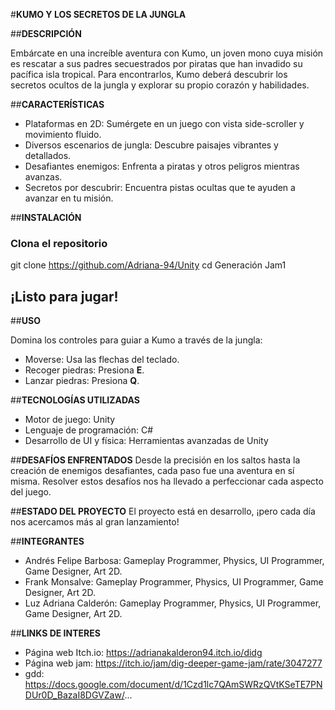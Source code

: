 #**KUMO Y LOS SECRETOS DE LA JUNGLA**

##**DESCRIPCIÓN**

Embárcate en una increíble aventura con Kumo, un joven mono cuya misión es rescatar a sus padres secuestrados por piratas que han invadido su pacífica isla tropical. Para encontrarlos, Kumo deberá descubrir los secretos ocultos de la jungla y explorar su propio corazón y habilidades.

##**CARACTERÍSTICAS**

- Plataformas en 2D: Sumérgete en un juego con vista side-scroller y movimiento fluido.
- Diversos escenarios de jungla: Descubre paisajes vibrantes y detallados.
- Desafiantes enemigos: Enfrenta a piratas y otros peligros mientras avanzas.
- Secretos por descubrir: Encuentra pistas ocultas que te ayuden a avanzar en tu misión.

##**INSTALACIÓN**

### Clona el repositorio
git clone https://github.com/Adriana-94/Unity
cd Generación Jam1
## ¡Listo para jugar!


##**USO**

Domina los controles para guiar a Kumo a través de la jungla:
- Moverse: Usa las flechas del teclado.
- Recoger piedras: Presiona **E**.
- Lanzar piedras: Presiona **Q**.


##**TECNOLOGÍAS UTILIZADAS**

- Motor de juego: Unity
- Lenguaje de programación: C#
- Desarrollo de UI y física: Herramientas avanzadas de Unity

##**DESAFÍOS ENFRENTADOS**
Desde la precisión en los saltos hasta la creación de enemigos desafiantes, cada paso fue una aventura en sí misma. Resolver estos desafíos nos ha llevado a perfeccionar cada aspecto del juego.

##**ESTADO DEL PROYECTO**
El proyecto está en desarrollo, ¡pero cada día nos acercamos más al gran lanzamiento!

##**INTEGRANTES**

- Andrés Felipe Barbosa: Gameplay Programmer, Physics, UI Programmer, Game Designer, Art 2D.
- Frank Monsalve: Gameplay Programmer, Physics, UI Programmer, Game Designer, Art 2D.
- Luz Adriana Calderón: Gameplay Programmer, Physics, UI Programmer, Game Designer, Art 2D.

##**LINKS DE INTERES**

- Página web Itch.io: https://adrianakalderon94.itch.io/didg
- Página web jam: https://itch.io/jam/dig-deeper-game-jam/rate/3047277
- gdd: https://docs.google.com/document/d/1Czd1lc7QAmSWRzQVtKSeTE7PNDUr0D_BazaI8DGVZaw/...
